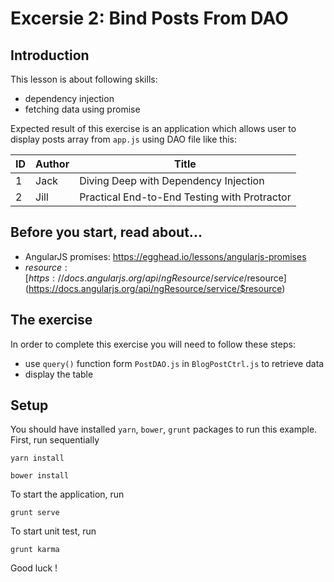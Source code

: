 # Excersie 2: Bind Posts From DAO

## Introduction
This lesson is about following skills:

* dependency injection
* fetching data using promise

Expected result of this exercise is an application which allows user to display posts array from `app.js` using DAO file like this:

| ID | Author | Title |
|----|--------|-------|
| 1  | Jack   | Diving Deep with Dependency Injection |
| 2  | Jill   | Practical End-to-End Testing with Protractor |

## Before you start, read about...

* AngularJS promises: [https://egghead.io/lessons/angularjs-promises ](https://egghead.io/lessons/angularjs-promises)
* $resource: [https://docs.angularjs.org/api/ngResource/service/$resource](https://docs.angularjs.org/api/ngResource/service/$resource)

## The exercise

In order to complete this exercise you will need to follow these steps:

* use `query()` function form `PostDAO.js` in `BlogPostCtrl.js` to retrieve data
* display the table 

## Setup
You should have installed `yarn`, `bower`, `grunt`  packages to run this example. First, run sequentially

```
yarn install
```

```
bower install
```

To start the application, run

```
grunt serve
```

To start unit test, run

```
grunt karma
```

Good luck !
